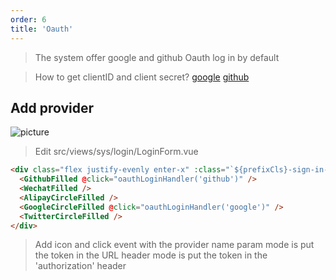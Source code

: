 ```yaml
---
order: 6
title: 'Oauth'
---
```


> The system offer google and github Oauth log in by default

> How to get clientID and client secret?
[google](https://developers.google.com/identity/protocols/oauth2)
[github](https://docs.github.com/en/developers/apps/building-oauth-apps/authorizing-oauth-apps)

## Add provider

![picture](/assets/oauth_add_provider_en.png)

> Edit src/views/sys/login/LoginForm.vue

```html
<div class="flex justify-evenly enter-x" :class="`${prefixCls}-sign-in-way`">
  <GithubFilled @click="oauthLoginHandler('github')" />
  <WechatFilled />
  <AlipayCircleFilled />
  <GoogleCircleFilled @click="oauthLoginHandler('google')" />
  <TwitterCircleFilled />
</div>
```

> Add icon and click event with the provider name
> param mode is put the token in the URL
> header mode is put the token in the 'authorization' header
